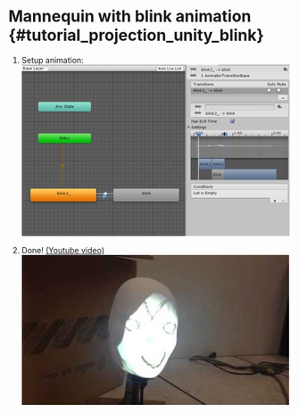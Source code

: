 Mannequin with blink animation {#tutorial_projection_unity_blink}
========

1. Setup animation:
    ![](img/unityAnimation.png)

2. Done! [(Youtube video)](https://www.youtube.com/watch?v=IWqZ4n4WVws)
	![](img/blinkThumbnail.png)
